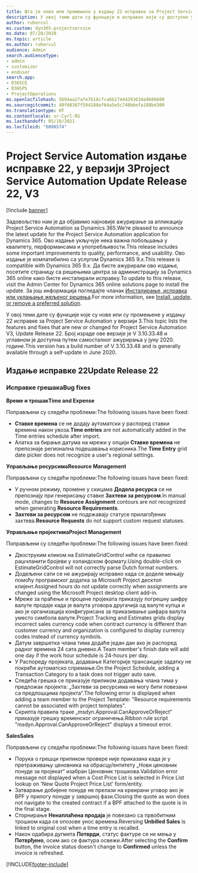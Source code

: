 ```yaml
---
title: Шта је ново или промењено у издању 22 исправке за Project Service Automation у верзији 3
description: У овој теми дате су функције и исправке које су доступне у издању 22 исправке за Project Service Automation у верзији 3.
author: ruhercul
ms.custom: dyn365-projectservice
ms.date: 07/28/2020
ms.topic: article
ms.author: ruhercul
audience: Admin
search.audienceType:
- admin
- customizer
- enduser
search.app:
- D365CE
- D365PS
- ProjectOperations
ms.openlocfilehash: 5694aa27afe7618cfca6b27444393634a9686600
ms.sourcegitcommit: 40f68387f594180af64a5e5c748b6efa188bd300
ms.translationtype: HT
ms.contentlocale: sr-Cyrl-RS
ms.lasthandoff: 05/10/2021
ms.locfileid: "6006574"
---
```

# <a name="project-service-automation-update-release-22-v3"></a><span data-ttu-id="8f255-103">Project Service Automation издање исправке 22, у верзији 3</span><span class="sxs-lookup"><span data-stu-id="8f255-103">Project Service Automation Update Release 22, V3</span></span>

[!include [banner](../includes/psa-now-project-operations.md)]

<span data-ttu-id="8f255-104">Задовољство нам је да објавимо најновије ажурирање за апликацију Project Service Automation за Dynamics 365.</span><span class="sxs-lookup"><span data-stu-id="8f255-104">We’re pleased to announce the latest update for the Project Service Automation application for Dynamics 365.</span></span> <span data-ttu-id="8f255-105">Ово издање укључује нека важна побољшања у квалитету, перформансама и употребљивости.</span><span class="sxs-lookup"><span data-stu-id="8f255-105">This release includes some important improvements to quality, performance, and usability.</span></span> <span data-ttu-id="8f255-106">Ово издање је компатибилно са услугом Dynamics 365 9.x.</span><span class="sxs-lookup"><span data-stu-id="8f255-106">This release is compatible with Dynamics 365 9.x.</span></span> <span data-ttu-id="8f255-107">Да бисте ажурирали ово издање, посетите страницу са решењима центра за администрацију за Dynamics 365 online како бисте инсталирали исправку.</span><span class="sxs-lookup"><span data-stu-id="8f255-107">To update to this release, visit the Admin Center for Dynamics 365 online solutions page to install the update.</span></span> <span data-ttu-id="8f255-108">За још информација погледајте чланак [Инсталирање, исправка или уклањање жељеног решења](/power-platform/admin/install-remove-preferred-solution).</span><span class="sxs-lookup"><span data-stu-id="8f255-108">For more information, see [Install, update, or remove a preferred solution](/power-platform/admin/install-remove-preferred-solution).</span></span>

<span data-ttu-id="8f255-109">У овој теми дате су функције које су нове или су промењене у издању 22 исправке за Project Service Automation у верзији 3.</span><span class="sxs-lookup"><span data-stu-id="8f255-109">This topic lists the features and fixes that are new or changed for Project Service Automation V3, Update Release 22.</span></span> <span data-ttu-id="8f255-110">Број израде ове верзије је V 3.10.33.48 и углавном је доступна путем самосталног ажурирања у јуну 2020. године.</span><span class="sxs-lookup"><span data-stu-id="8f255-110">This version has a build number of V 3.10.33.48 and is generally available through a self-update in June 2020.</span></span>

## <a name="update-release-22"></a><span data-ttu-id="8f255-111">Издање исправке 22</span><span class="sxs-lookup"><span data-stu-id="8f255-111">Update Release 22</span></span>

### <a name="bug-fixes"></a><span data-ttu-id="8f255-112">Исправке грешака</span><span class="sxs-lookup"><span data-stu-id="8f255-112">Bug fixes</span></span>



<span data-ttu-id="8f255-113">**Време и трошак**</span><span class="sxs-lookup"><span data-stu-id="8f255-113">**Time and Expense**</span></span>

<span data-ttu-id="8f255-114">Поправљени су следећи проблеми:</span><span class="sxs-lookup"><span data-stu-id="8f255-114">The following issues have been fixed:</span></span>

- <span data-ttu-id="8f255-115">**Ставке времена** се не додају аутоматски у распоред ставки времена након увоза.</span><span class="sxs-lookup"><span data-stu-id="8f255-115">**Time entries** are not automatically added in the Time entries schedule after import.</span></span>
- <span data-ttu-id="8f255-116">Алатка за бирање датума на мрежи у опцији **Ставке времена** не препознаје регионална подешавања корисника.</span><span class="sxs-lookup"><span data-stu-id="8f255-116">The **Time Entry** grid date picker does not recognize a user's regional settings.</span></span>

<span data-ttu-id="8f255-117">**Управљање ресурсима**</span><span class="sxs-lookup"><span data-stu-id="8f255-117">**Resource Management**</span></span>

<span data-ttu-id="8f255-118">Поправљени су следећи проблеми:</span><span class="sxs-lookup"><span data-stu-id="8f255-118">The following issues have been fixed:</span></span>

- <span data-ttu-id="8f255-119">У ручном режиму, промене у скицама **Додела ресурса** се не препознају при генерисању ставке **Захтеви за ресурсом**.</span><span class="sxs-lookup"><span data-stu-id="8f255-119">In manual mode, changes to **Resource Assignment** contours are not recognized when generating **Resource Requirements**.</span></span>
- <span data-ttu-id="8f255-120">**Захтеви за ресурсом** не подржавају статусе прилагођених захтева.</span><span class="sxs-lookup"><span data-stu-id="8f255-120">**Resource Requests** do not support custom request statuses.</span></span>

<span data-ttu-id="8f255-121">**Управљање пројектима**</span><span class="sxs-lookup"><span data-stu-id="8f255-121">**Project Management**</span></span>

<span data-ttu-id="8f255-122">Поправљени су следећи проблеми:</span><span class="sxs-lookup"><span data-stu-id="8f255-122">The following issues have been fixed:</span></span>

- <span data-ttu-id="8f255-123">Двоструким кликом на EstimateGridControl неће се правилно рашчланити бројеви у холандском формату.</span><span class="sxs-lookup"><span data-stu-id="8f255-123">Using double-click on EstimateGridControl will not correctly parse Dutch format numbers.</span></span>
- <span data-ttu-id="8f255-124">Додељени сати се не ажурирају исправно када се доделе мењају помоћу програмског додатка за Microsoft Project десктоп клијент.</span><span class="sxs-lookup"><span data-stu-id="8f255-124">Assigned hours do not update correctly when assignments are changed using the Microsoft Project desktop client add-in.</span></span>
- <span data-ttu-id="8f255-125">Мреже за праћење и процене пројеката приказују погрешну шифру валуте продаје када је валута уговора другачија од валуте купца и ако је организација конфигурисана за приказивање шифара валута уместо симбола валуте.</span><span class="sxs-lookup"><span data-stu-id="8f255-125">Project Tracking and Estimates grids display incorrect sales currency code when contract currency is different than customer currency and organization is configured to display currency codes instead of currency symbols.</span></span>
- <span data-ttu-id="8f255-126">Датум завршетка члана тима додаће један дан ако је распоред радног времена 24 сата дневно.</span><span class="sxs-lookup"><span data-stu-id="8f255-126">A Team member's finish date will add one day if the work hour schedule is 24-hours per day.</span></span>
- <span data-ttu-id="8f255-127">У Распореду пројеката, додавање Категорије трансакције задатку не покреће аутоматско спремање.</span><span class="sxs-lookup"><span data-stu-id="8f255-127">On the Project Schedule, adding a Transaction Category to a task does not trigger auto save.</span></span>
- <span data-ttu-id="8f255-128">Следећа грешка се приказује приликом додавања члана тима у предложак пројекта: „Захтеви за ресурсима не могу бити повезани са предлошцима пројекта“.</span><span class="sxs-lookup"><span data-stu-id="8f255-128">The following error is displayed when adding a team member to the Project Template: "Resource requirements cannot be associated with project templates".</span></span> 
- <span data-ttu-id="8f255-129">Скрипта правила траке „msdyn.Approval.CanApproveOrReject“ приказује грешку временског ограничења.</span><span class="sxs-lookup"><span data-stu-id="8f255-129">Ribbon rule script "msdyn.Approval.CanApproveOrReject" displays a timeout error.</span></span>

<span data-ttu-id="8f255-130">**Sales**</span><span class="sxs-lookup"><span data-stu-id="8f255-130">**Sales**</span></span>

<span data-ttu-id="8f255-131">Поправљени су следећи проблеми:</span><span class="sxs-lookup"><span data-stu-id="8f255-131">The following issues have been fixed:</span></span>

- <span data-ttu-id="8f255-132">Порука о грешци приликом провере није приказана када је у претраживању ценовника на обрасцу/ентитету „Нови ценовник понуде за пројекат“ изабран Ценовник трошкова.</span><span class="sxs-lookup"><span data-stu-id="8f255-132">Validation error message not displayed when a Cost Price List is selected in Price List lookup on 'New Quote Project Price List' form/entity.</span></span>
- <span data-ttu-id="8f255-133">Затварање добијене понуде не прелази на креирани уговор ако је BPF у прилогу понуде у завршној фази.</span><span class="sxs-lookup"><span data-stu-id="8f255-133">Closing the quote as won does not navigate to the created contract if a BPF attached to the quote is in the final stage.</span></span>
- <span data-ttu-id="8f255-134">Сторнирање **Ненаплаћена продаја** је повезано са првобитним трошком када се опозове унос времена.</span><span class="sxs-lookup"><span data-stu-id="8f255-134">Reversing **Unbilled Sales** is linked to original cost when a time entry is recalled.</span></span>
- <span data-ttu-id="8f255-135">Након одабира дугмета **Потврди**, статус фактуре се не мења у **Потврђено**, осим ако се фактура освежи.</span><span class="sxs-lookup"><span data-stu-id="8f255-135">After selecting the **Confirm** button, the invoice status doesn't change to **Confirmed** unless the invoice is refreshed.</span></span>


[!INCLUDE[footer-include](../includes/footer-banner.md)]